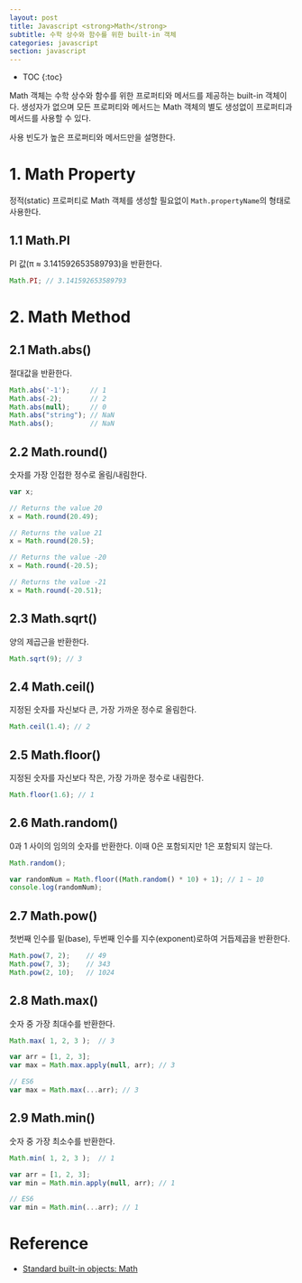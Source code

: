 ```yaml
---
layout: post
title: Javascript <strong>Math</strong>
subtitle: 수학 상수와 함수를 위한 built-in 객체
categories: javascript
section: javascript
---
```


* TOC
{:toc}

Math 객체는 수학 상수와 함수를 위한 프로퍼티와 메서드를 제공하는 built-in 객체이다. 생성자가 없으며 모든 프로퍼티와 메서드는 Math 객체의 별도 생성없이 프로퍼티과 메서드를 사용할 수 있다.

사용 빈도가 높은 프로퍼티와 메서드만을 설명한다.

# 1. Math Property

정적(static) 프로퍼티로 Math 객체를 생성할 필요없이 `Math.propertyName`의 형태로 사용한다.

## 1.1 Math.PI

PI 값(π ≈ 3.141592653589793)을 반환한다.

```javascript
Math.PI; // 3.141592653589793
```

# 2. Math Method

## 2.1 Math.abs()

절대값을 반환한다.

```javascript
Math.abs('-1');     // 1
Math.abs(-2);       // 2
Math.abs(null);     // 0
Math.abs("string"); // NaN
Math.abs();         // NaN
```

## 2.2 Math.round()

숫자를 가장 인접한 정수로 올림/내림한다.

```javascript
var x;

// Returns the value 20
x = Math.round(20.49);

// Returns the value 21
x = Math.round(20.5);

// Returns the value -20
x = Math.round(-20.5);

// Returns the value -21
x = Math.round(-20.51);
```

## 2.3 Math.sqrt()

양의 제곱근을 반환한다.

```javascript
Math.sqrt(9); // 3
```

## 2.4 Math.ceil()

지정된 숫자를 자신보다 큰, 가장 가까운 정수로 올림한다.

```javascript
Math.ceil(1.4); // 2
```

## 2.5 Math.floor()

지정된 숫자를 자신보다 작은, 가장 가까운 정수로 내림한다.

```javascript
Math.floor(1.6); // 1
```

## 2.6 Math.random()

0과 1 사이의 임의의 숫자를 반환한다. 이때 0은 포함되지만 1은 포함되지 않는다.

```javascript
Math.random();

var randomNum = Math.floor((Math.random() * 10) + 1); // 1 ~ 10
console.log(randomNum);
```

## 2.7 Math.pow()

첫번째 인수를 밑(base), 두번째 인수를 지수(exponent)로하여 거듭제곱을 반환한다.

```javascript
Math.pow(7, 2);    // 49
Math.pow(7, 3);    // 343
Math.pow(2, 10);   // 1024
```

## 2.8 Math.max()

숫자 중 가장 최대수를 반환한다.

```javascript
Math.max( 1, 2, 3 );  // 3

var arr = [1, 2, 3];
var max = Math.max.apply(null, arr); // 3

// ES6
var max = Math.max(...arr); // 3
```

## 2.9 Math.min()

숫자 중 가장 최소수를 반환한다.

```javascript
Math.min( 1, 2, 3 );  // 1

var arr = [1, 2, 3];
var min = Math.min.apply(null, arr); // 1

// ES6
var min = Math.min(...arr); // 1
```

# Reference

* [Standard built-in objects: Math]( https://developer.mozilla.org/en-US/docs/Web/JavaScript/Reference/Global_Objects/Math)

